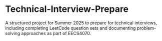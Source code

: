 # Technical-Interview-Prepare
A structured project for Summer 2025 to prepare for technical interviews, including completing LeetCode question sets and documenting problem-solving approaches as part of EECS4070.
